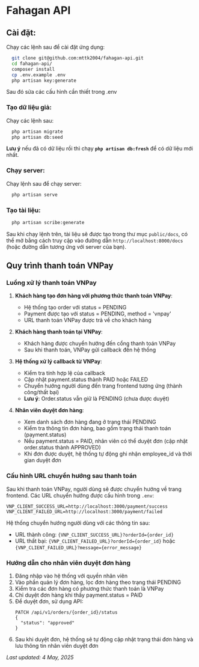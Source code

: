 # Fahagan API

## Cài đặt:

Chạy các lệnh sau để cài đặt ứng dụng:

```bash
  git clone git@github.com:mttk2004/fahagan-api.git
  cd fahagan-api/
  composer install
  cp .env.example .env
  php artisan key:generate
```

Sau đó sửa các cấu hình cần thiết trong .env

### Tạo dữ liệu giả:

Chạy các lệnh sau:

```bash
  php artisan migrate
  php artisan db:seed
```

**Lưu ý** nếu đã có dữ liệu rồi thì chạy **`php artisan db:fresh`** để có dữ liệu mới nhất.

### Chạy server:

Chạy lệnh sau để chạy server:

```bash
  php artisan serve
```

### Tạo tài liệu:

```bash
  php artisan scribe:generate
```

Sau khi chạy lệnh trên, tài liệu sẽ được tạo trong thư mục `public/docs`, có thể mở bằng cách truy cập vào đường dẫn `http://localhost:8000/docs` (hoặc đường dẫn tương ứng với server của bạn).


## Quy trình thanh toán VNPay

### Luồng xử lý thanh toán VNPay

1. **Khách hàng tạo đơn hàng với phương thức thanh toán VNPay**:
   - Hệ thống tạo order với status = PENDING
   - Payment được tạo với status = PENDING, method = 'vnpay'
   - URL thanh toán VNPay được trả về cho khách hàng

2. **Khách hàng thanh toán tại VNPay**:
   - Khách hàng được chuyển hướng đến cổng thanh toán VNPay
   - Sau khi thanh toán, VNPay gửi callback đến hệ thống

3. **Hệ thống xử lý callback từ VNPay**:
   - Kiểm tra tính hợp lệ của callback
   - Cập nhật payment.status thành PAID hoặc FAILED
   - Chuyển hướng người dùng đến trang frontend tương ứng (thành công/thất bại)
   - **Lưu ý**: Order.status vẫn giữ là PENDING (chưa được duyệt)

4. **Nhân viên duyệt đơn hàng**:
   - Xem danh sách đơn hàng đang ở trạng thái PENDING
   - Kiểm tra thông tin đơn hàng, bao gồm trạng thái thanh toán (payment.status)
   - Nếu payment.status = PAID, nhân viên có thể duyệt đơn (cập nhật order.status thành APPROVED)
   - Khi đơn được duyệt, hệ thống tự động ghi nhận employee_id và thời gian duyệt đơn

### Cấu hình URL chuyển hướng sau thanh toán

Sau khi thanh toán VNPay, người dùng sẽ được chuyển hướng về trang frontend. Các URL chuyển hướng được cấu hình trong `.env`:

```
VNP_CLIENT_SUCCESS_URL=http://localhost:3000/payment/success
VNP_CLIENT_FAILED_URL=http://localhost:3000/payment/failed
```

Hệ thống chuyển hướng người dùng với các thông tin sau:
- URL thành công: `{VNP_CLIENT_SUCCESS_URL}?orderId={order_id}`
- URL thất bại: `{VNP_CLIENT_FAILED_URL}?orderId={order_id}` hoặc `{VNP_CLIENT_FAILED_URL}?message={error_message}`

### Hướng dẫn cho nhân viên duyệt đơn hàng

1. Đăng nhập vào hệ thống với quyền nhân viên
2. Vào phần quản lý đơn hàng, lọc đơn hàng theo trạng thái PENDING
3. Kiểm tra các đơn hàng có phương thức thanh toán là VNPay
4. Chỉ duyệt đơn hàng khi thấy payment.status = PAID
5. Để duyệt đơn, sử dụng API:
   ```
   PATCH /api/v1/orders/{order_id}/status
   {
     "status": "approved"
   }
   ```
6. Sau khi duyệt đơn, hệ thống sẽ tự động cập nhật trạng thái đơn hàng và lưu thông tin nhân viên duyệt đơn

_Last updated: 4 May, 2025_
